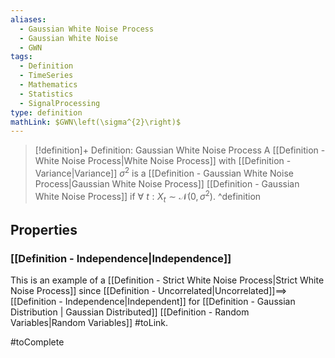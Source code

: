 ```yaml
---
aliases:
  - Gaussian White Noise Process
  - Gaussian White Noise
  - GWN
tags:
  - Definition
  - TimeSeries
  - Mathematics
  - Statistics
  - SignalProcessing
type: definition
mathLink: $GWN\left(\sigma^{2}\right)$
---
```

> [!definition]+ Definition: Gaussian White Noise Process
> A [[Definition - White Noise Process|White Noise Process]] with [[Definition - Variance|Variance]] $\sigma^{2}$ is a [[Definition - Gaussian White Noise Process|Gaussian White Noise Process]] [[Definition - Gaussian White Noise Process]] if $\forall\: t: X_{t}\sim \mathcal{N}\left(0,\sigma^{2}\right)$.
^definition

## Properties

### [[Definition - Independence|Independence]]

This is an example of a [[Definition - Strict White Noise Process|Strict White Noise Process]]
since [[Definition - Uncorrelated|Uncorrelated]]$\implies$ [[Definition - Independence|Independent]] for [[Definition - Gaussian Distribution | Gaussian Distributed]]  [[Definition - Random Variables|Random Variables]] #toLink.

#toComplete
